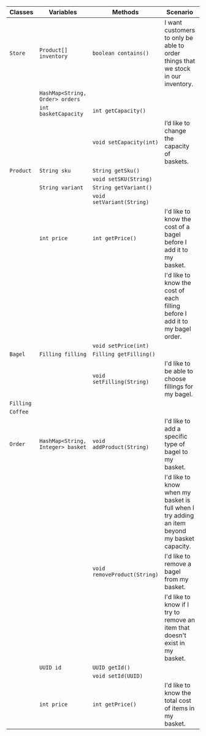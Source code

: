 | Classes   | Variables                         | Methods                      | Scenario                                                                                     | Outcomes                                                 |
|-----------|-----------------------------------|------------------------------|----------------------------------------------------------------------------------------------|----------------------------------------------------------|
| `Store`   | `Product[] inventory`             | `boolean contains()`         | I want customers to only be able to order things that we stock in our inventory.             | All orders check if product exists in inventory          |
|           | `HashMap<String, Order> orders`   |                              |                                                                                              |                                                          |
|           | `int basketCapacity`              | `int getCapacity()`          |                                                                                              |                                                          |
|           |                                   | `void setCapacity(int)`      | I’d like to change the capacity of baskets.                                                  | Capacity for all baskets are set                         |
| `Product` | `String sku`                      | `String getSku()`            |                                                                                              |                                                          |
|           |                                   | `void setSKU(String)`        |                                                                                              |                                                          |
|           | `String variant`                  | `String getVariant()`        |                                                                                              |                                                          |
|           |                                   | `void setVariant(String)`    |                                                                                              |                                                          |
|           | `int price`                       | `int getPrice()`             | I'd like to know the cost of a bagel before I add it to my basket.                           | Return cost of product                                   |
|           |                                   |                              | I'd like to know the cost of each filling before I add it to my bagel order.                 |                                                          |
|           |                                   | `void setPrice(int)`         |                                                                                              |                                                          |
| `Bagel`   | `Filling filling`                 | `Filling getFilling()`       |                                                                                              |                                                          |
|           |                                   | `void setFilling(String)`    | I'd like to be able to choose fillings for my bagel.                                         | Sets filling for bagel                                   |
| `Filling` |                                   |                              |                                                                                              |                                                          |
| `Coffee`  |                                   |                              |                                                                                              |                                                          |
| `Order`   | `HashMap<String, Integer> basket` | `void addProduct(String)`    | I'd like to add a specific type of bagel to my basket.                                       | Adds bagel to basket                                     |
|           |                                   |                              | I'd like to know when my basket is full when I try adding an item beyond my basket capacity. | Check basket size against basketCapacity                 |
|           |                                   | `void removeProduct(String)` | I'd like to remove a bagel from my basket.                                                   | Removes bagel from basket                                |
|           |                                   |                              | I'd like to know if I try to remove an item that doesn't exist in my basket.                 | Removing a non existent bagel from basket prints message |
|           | `UUID id`                         | `UUID getId()`               |                                                                                              |                                                          |
|           |                                   | `void setId(UUID)`           |                                                                                              |                                                          |
|           | `int price`                       | `int getPrice()`             | I'd like to know the total cost of items in my basket.                                       | Return price                                             |
